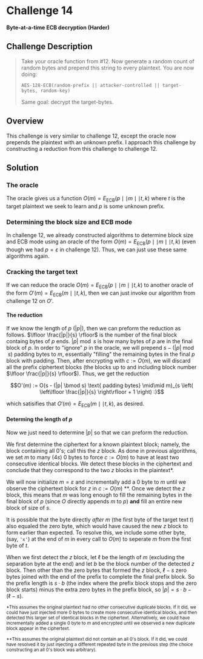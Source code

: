 # Challenge 14

**Byte-at-a-time ECB decryption (Harder)**

## Challenge Description

> Take your oracle function from #12. Now generate a random count of random bytes and prepend this string to every plaintext. You are now doing:
> 
> ```
> AES-128-ECB(random-prefix || attacker-controlled || target-bytes, random-key)
> ```
> 
> Same goal: decrypt the target-bytes.

## Overview

This challenge is very similar to challenge 12, except the oracle now prepends the plaintext with an unknown prefix. I approach this challenge by constructing a reduction from this challenge to challenge 12.

## Solution

### The oracle

The oracle gives us a function $O(m) = E_\text{ECB}(p \mid\mid m \mid\mid t, k)$ where $t$ is the target plaintext we seek to learn and $p$ is some unknown prefix.

### Determining the block size and ECB mode

In challenge 12, we already constructed algorithms to determine block size and ECB mode using an oracle of the form $O(m) = E_\text{ECB}(p \mid\mid m \mid\mid t, k)$ (even though we had $p = \varepsilon$ in challenge 12). Thus, we can just use these same algorithms again.

### Cracking the target text

If we can reduce the oracle $O(m) = E_\text{ECB}(p \mid\mid m \mid\mid t, k)$ to another oracle of the form $O'(m) = E_\text{ECB}(m \mid\mid t, k)$, then we can just invoke our algorithm from challenge 12 on $O'$.

#### The reduction

If we know the length of $p$ ($|p|$), then we can preform the reduction as follows. $\lfloor \frac{|p|}{s} \rfloor$ is the number of the final block containg bytes of $p$ ends. $|p| \bmod s$ is how many bytes of $p$ are in the final block of $p$. In order to "ignore" $p$ in the oracle, we will prepend $s - (|p| \bmod s)$ padding bytes to $m$, essentially "filling" the remaining bytes in the final $p$ block with padding. Then, after encrypting with $c := O(m)$, we will discard all the prefix ciphertext blocks (the blocks up to and including block number $\lfloor \frac{|p|}{s} \rfloor$). Thus, we get the reduction

$$O'(m) := O(s - (|p| \bmod s) \text{ padding bytes} \mid\mid m)_{s \left( \left\lfloor \frac{|p|}{s} \right\rfloor + 1 \right) :}$$

which satisifies that $O'(m) = E_\text{ECB}(m \mid\mid t, k)$, as desired.

#### Determing the length of $p$

Now we just need to determine $|p|$ so that we can preform the reduction.

We first determine the ciphertext for a known plaintext block; namely, the block containing all 0's; call this the $z$ block. As done in previous algorithms, we set $m$ to many ($4s$) 0 bytes to force $c := O(m)$ to have at least two consecutive identical blocks. We detect these blocks in the ciphertext and conclude that they correspond to the two $z$ blocks in the plaintext*.

We will now initialize $m = \varepsilon$ and incrementally add a 0 byte to $m$ until we observe the ciphertext block for $z$ in $c := O(m)$ \*\*. Once we detect the $z$ block, this means that $m$ was long enough to fill the remaining bytes in the final block of $p$ (since $O$ directly appends $m$ to $p$) **and** fill an entire new block of size of $s$.

It is possible that the byte directly _after_ $m$ (the first byte of the target text $t$) also equaled the zero byte, which would have caused the new $z$ block to form earlier than expected. To resolve this, we include some other byte, (say, `'x'`) at the end of $m$ in every call to $O(m)$ to seperate $m$ from the first byte of $t$.

When we first detect the $z$ block, let $\ell$ be the length of $m$ (excluding the separation byte at the end) and let $b$ be the block number of the detected $z$ block. Then other than the zero bytes that formed the $z$ block, $\ell - s$ zero bytes joined with the end of the prefix to complete the final prefix block.
So the prefix length is $s \cdot b$ (the index where the prefix block stops and the zero block starts) minus the extra zero bytes in the prefix block, so $|p| = s \cdot b - (\ell - s)$.

<sub>*This assumes the original plaintext had no other consecutive duplicate blocks. If it did, we could have just injected more 0 bytes to create more consecutive identical blocks, and then detected this larger set of identical blocks in the ciphertext. Alternatively, we could have incrementally added a single 0 byte to $m$ and encrypted until we observed a new duplicate block appear in the ciphertext.</sub>

<sub>\*\*This assumes the original plaintext did not contain an all 0's block. If it did, we could have resolved it by just injecting a different repeated byte in the previous step (the choice constructing an all 0's block was arbitrary).
